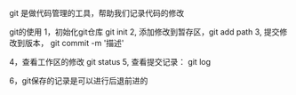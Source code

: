 git 是做代码管理的工具，帮助我们记录代码的修改

git的使用
1，初始化git仓库  git init
2, 添加修改到暂存区，git add path
3, 提交修改到版本， git commit -m '描述'

4，查看工作区的修改  git status
5, 查看提交记录： git log

6，git保存的记录是可以进行后退前进的